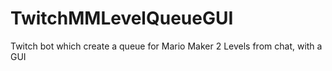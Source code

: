 # TwitchMMLevelQueueGUI
 Twitch bot which create a queue for Mario Maker 2 Levels from chat, with a GUI
